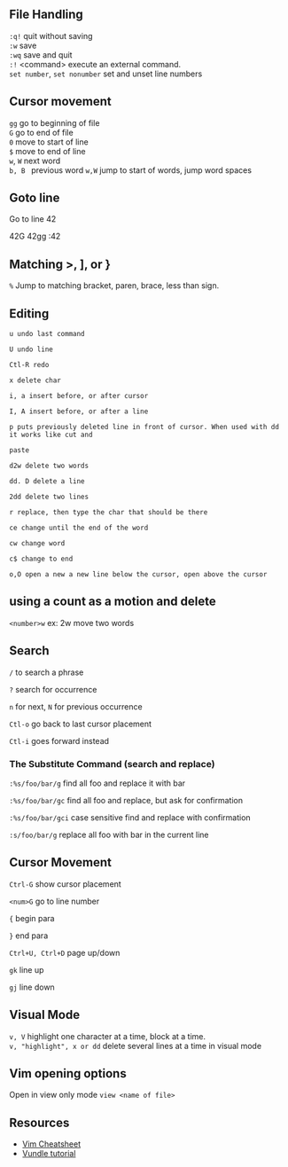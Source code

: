 ## File Handling

`:q!`   quit without saving  
`:w`    save  
`:wq`   save and quit  
`:!`    &lt;command&gt; execute an external command.  
`set number`, `set nonumber` set and unset line numbers

## Cursor movement

`gg`      go to beginning of file  
`G`       go to end of file  
`0`       move to start of line  
`$`       move to end of line  
`w`, `W`  next word  
`b, B `   previous word
`w,W`     jump to start of words, jump word spaces


## Goto line
Go to line 42

42G
42gg
:42<CR>

## Matching >, ], or }

`%` Jump to matching bracket, paren, brace, less than sign.

## Editing
```
u undo last command

U undo line

Ctl-R redo

x delete char

i, a insert before, or after cursor

I, A insert before, or after a line

p puts previously deleted line in front of cursor. When used with dd it works like cut and

paste

d2w delete two words

dd. D delete a line

2dd delete two lines

r replace, then type the char that should be there

ce change until the end of the word

cw change word

c$ change to end

o,O open a new a new line below the cursor, open above the cursor
```


## using a count as a motion and delete
`<number>w` ex: 2w move two words

## Search
`/` to search a phrase

`?` search for occurrence

`n` for next, `N` for previous occurrence

`Ctl-o` go back to last cursor placement

`Ctl-i` goes forward instead

### The Substitute Command (search and replace)

`:%s/foo/bar/g` find all foo and replace it with bar

`:%s/foo/bar/gc` find all foo and replace, but ask for confirmation

`:%s/foo/bar/gci` case sensitive find and replace with confirmation

`:s/foo/bar/g` replace all foo with bar in the current line

## Cursor Movement
`Ctrl-G` show cursor placement

`<num>G` go to line number

`{` begin para

`}` end para

`Ctrl+U, Ctrl+D` page up/down

`gk` line up

`gj` line down

## Visual Mode

`v, V`  highlight one character at a time, block at a time.   
`v, "highlight", x or dd`  delete several lines at a time in visual mode


## Vim opening options

Open in view only mode `view <name of file>`

## Resources

- [Vim Cheatsheet](http://vimsheet.com/)
- [Vundle tutorial](https://c7.se/switching-to-vundle/)

